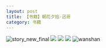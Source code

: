 ```yaml
---
layout: post
title: 【书籍】朝花夕拾·迅哥
category: 书籍
---
```

![story_new_final](http://rh8cub8wq.hd-bkt.clouddn.com/img/story_new_final_0322.png)
![](http://rh8dao9dj.hd-bkt.clouddn.com/img/funny-220611-4.jpg)
![](http://rh8dao9dj.hd-bkt.clouddn.com/img/xunge-220611-1.jpg)
![](http://rh8dao9dj.hd-bkt.clouddn.com/img/xunge-220611-2.jpg)
![wanshan](http://rh8cub8wq.hd-bkt.clouddn.com/img/wanshan.png)
  




